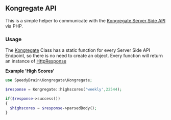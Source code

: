 ## Kongregate API
This is a simple helper to communicate with the [Kongregate Server Side API](https://docs.kongregate.com/docs/server-side-http) via PHP.

### Usage
The [Kongregate](src/SpeedyBrain/Kongregate/Kongregate.php) Class has a static function for every Server Side API Endpoint, so there is no need to create an object. Every function will return an instance of [HttpResponse](src/SpeedyBrain/Kongregate/HttpResponse.php)

**Example 'High Scores'**
```PHP
use SpeedyBrain\Kongregate\Kongregate;

$response = Kongregate::highscores('weekly',22544);

if($response->success())
{
  $highscores = $response->parsedBody();
}
```
